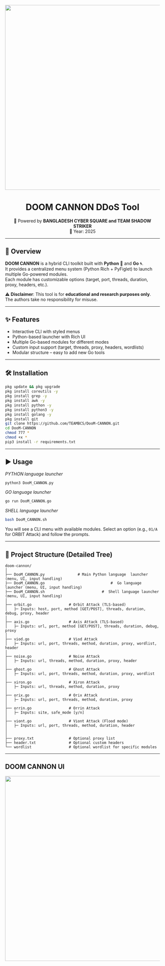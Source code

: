 <p align="center">
  <img src="https://i.postimg.cc/j2Rx23zp/doom-cannon.jpg" width="600"/>
</p>

<h1 align="center"> DOOM CANNON DDoS Tool</h1>

<p align="center">
  🚀 Powered by <b> BANGLADESH CYBER SQUARE and TEAM SHADOW STRIKER </b><br>
  📆 Year: 2025
</p>


---

## 📖 Overview
**DOOM CANNON** is a hybrid CLI toolkit built with **Python** 🐍 and **Go** 🌀.  
It provides a centralized menu system (Python Rich + PyFiglet) to launch multiple Go-powered modules.  
Each module has customizable options (target, port, threads, duration, proxy, headers, etc.).  

⚠️ **Disclaimer**: This tool is for **educational and research purposes only**.  
The authors take no responsibility for misuse.  

---

## ✨ Features
- Interactive CLI with styled menus
- Python-based launcher with Rich UI
- Multiple Go-based modules for different modes
- Custom input support (target, threads, proxy, headers, wordlists)
- Modular structure – easy to add new Go tools

---

## 🛠️ Installation
```bash
pkg update && pkg upgrade
pkg install coreutils -y
pkg install grep -y 
pkg install awk -y
pkg install python -y
pkg install python3 -y
pkg install golang -y
pkg install git 
git clone https://github.com/TEAMBCS/DooM-CANNON.git
cd DooM-CANNON
chmod 777 *
chmod +x *
pip3 install -r requirements.txt
````

---

## ▶️ Usage
   *PYTHON language  launcher*
```bash
python3 DooM_CANNON.py
```
   *GO language launcher*
```bash
go run DooM_CANNON.go
```
   *SHELL language launcher*
```bash
bash DooM_CANNON.sh
```    
You will see a CLI menu with available modules.
Select an option (e.g., `01/A` for ORBIT Attack) and follow the prompts.

---

## 🌳 Project Structure (Detailed Tree)

```
doom-cannon/
│
├── DooM_CANNON.py               # Main Python language  launcher (menu, UI, input handling)
├── DooM_CANNON.go  							#  Go language launcher (menu, UI, input handling)
├── DooM_CANNON.sh 							#  Shell language launcher (menu, UI, input handling)
│
├── orbit.go                 # Orbit Attack (TLS-based)
│   ├─ Inputs: host, port, method [GET/POST], threads, duration, debug, proxy, header
│
├── axis.go                  # Axis Attack (TLS-based)
│   ├─ Inputs: url, port, method [GET/POST], threads, duration, debug, proxy
│
├── viod.go                  # Viod Attack
│   ├─ Inputs: url, port, threads, method, duration, proxy, wordlist, header
│
├── noise.go                 # Noise Attack
│   ├─ Inputs: url, threads, method, duration, proxy, header
│
├── ghost.go                 # Ghost Attack
│   ├─ Inputs: url, port, threads, method, duration, proxy, wordlist
│
├── xiron.go                 # Xiron Attack
│   ├─ Inputs: url, threads, method, duration, proxy
│
├── orix.go                  # Orix Attack
│   ├─ Inputs: url, port, threads, method, duration, proxy
│
├── orrin.go                 # Orrin Attack
│   ├─ Inputs: site, safe_mode [y/n]
│
├── viont.go                 # Viont Attack (Flood mode)
│   ├─ Inputs: url, port, threads, method, duration, header
│
│
├── proxy.txt                # Optional proxy list
├── header.txt               # Optional custom headers
└── wordlist                 # Optional wordlist for specific modules
```

---
## DOOM CANNON UI 
<p align="center">
  <img src="https://i.postimg.cc/sg05WqgC/doom-ui.jpg" width="600"/>
